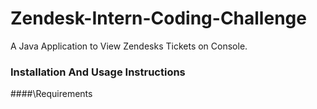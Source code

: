 # Zendesk-Intern-Coding-Challenge

A Java Application to View Zendesks Tickets on Console.

###	Installation And Usage Instructions

####\Requirements 